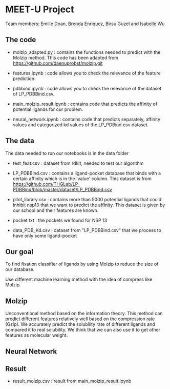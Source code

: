 # MEET-U Project

Team members: Emilie Doan, Brenda Enriquez, Birsu Guzel and Isabelle Wu


## The code

- molzip_adapted.py : contains the functions needed to predict with the Molzip method.
 This code has been adapted from https://github.com/daenuprobst/molzip.git

- features.ipynb : code allows you to check the relevance of the feature prediction.

- pdbbind.ipynb : code allows you to check the relevance of the dataset of LP_PDBBind.csv.

- main_molzip_result.ipynb : contains code that predicts the affinity of potential ligands for our problem.
  
- neural_network.ipynb : contains code that predicts separately,  affinity values and categorized kd values of the LP_PDBind.csv dataset.



## The data
The data needed to run our notebooks is in the data folder

- test_feat.csv : dataset from rdkit, needed to test our algorithm

- LP_PDBBind.csv : contains a ligand-pocket database that binds with a certain affinity which is in the 'value' column.
This dataset is from https://github.com/THGLab/LP-PDBBind/blob/master/dataset/LP_PDBBind.csv

- pilot_library.csv : contains more than 5000 potential ligands that could inhibit nsp13 that we want to predict the affinity.
This dataset is given by our school and their features are known.

- pocket.txt : the pockets we found for NSP 13

- data_PDB_Kd.csv : dataset from "LP_PDBBind.csv" that we process to have only some ligand-pocket


## Our goal

To find fixation classifier of ligands by using Molzip to reduce the size of our database.

Use different machine learning method with the idea of compress like Molzip.


## Molzip

Unconventional method based on the information theory. This method can predict different features relatively well based on the compression rate (Gzip). We accurately predict the solubility rate of different ligands and compared it to real solubility. We think that we can also use it to get other features as molecular weight.


## Neural Network

## Result

- result_molzip.csv : result from main_molzip_result.ipynb


